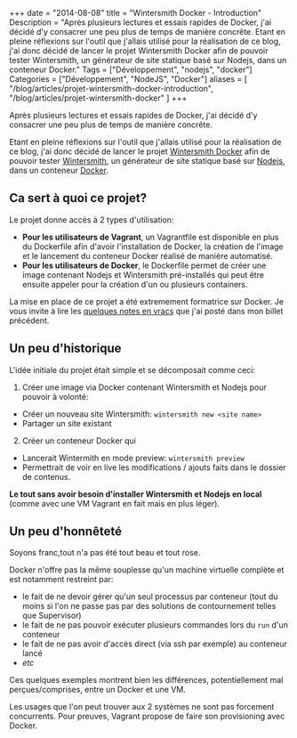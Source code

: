 +++
date = "2014-08-08"
title = "Wintersmith Docker - Introduction"
Description = "Après plusieurs lectures et essais rapides de Docker, j'ai décidé d'y consacrer une peu plus de temps de manière concrête. Etant en pleine réflexions sur l'outil que j'allais utilisé pour la réalisation de ce blog, j'ai donc décidé de lancer le projet Wintersmith Docker afin de pouvoir tester Wintersmith, un générateur de site statique basé sur Nodejs, dans un conteneur Docker."
Tags = ["Développement", "nodejs", "docker"]
Categories = ["Développement", "NodeJS", "Docker"]
aliases = [
  "/blog/articles/projet-wintersmith-docker-introduction",
  "/blog/articles/projet-wintersmith-docker"
]
+++


Après plusieurs lectures et essais rapides de Docker, j'ai décidé d'y consacrer une peu plus de temps de manière concrête.

Etant en pleine réflexions sur l'outil que j'allais utilisé pour la réalisation de ce blog, j'ai donc décidé de lancer le projet [Wintersmith Docker](https://github.com/jygastaud/wintersmith_docker) afin de pouvoir tester [Wintersmith](http://wintersmith.io), un générateur de site statique basé sur [Nodejs](http://nodejs.org), dans un conteneur [Docker](http://docker.com).

## Ca sert à quoi ce projet?

Le projet donne accès à 2 types d'utilisation:

* **Pour les utilisateurs de Vagrant**, un Vagrantfile est disponible en plus du Dockerfile afin d'avoir l'installation de Docker, la création de l'image et le lancement du conteneur Docker réalisé de manière automatisé.
* **Pour les utilisateurs de Docker**, le Dockerfile permet de créer une image contenant Nodejs et Wintersmith pré-installés qui peut être ensuite appeler pour la création d'un ou plusieurs containers.

La mise en place de ce projet a été extremement formatrice sur Docker.
Je vous invite à lire les [quelques notes en vracs](http://jygastaud.github.io/blog/articles/notes-docker/) que j'ai posté dans mon billet précédent.

## Un peu d'historique

L'idée initiale du projet était simple et se décomposait comme ceci:

1. Créer une image via Docker contenant Wintersmith et Nodejs pour pouvoir à volonté:
  * Créer un nouveau site Wintersmith: ```wintersmith new <site name>```
  * Partager un site existant

2. Créer un conteneur Docker qui
  * Lancerait Wintermith en mode preview: ```wintersmith preview```
  * Permettrait de voir en live les modifications / ajouts faits dans le dossier de contenus.

**Le tout sans avoir besoin d'installer Wintersmith et Nodejs en local** (comme avec une VM Vagrant en fait mais en plus léger).

## Un peu d'honnêteté

Soyons franc,tout n'a pas été tout beau et tout rose.

Docker n'offre pas la même souplesse qu'un machine virtuelle complète et est notamment restreint par:

* le fait de ne devoir gérer qu'un seul processus par conteneur (tout du moins si l'on ne passe pas par des solutions de contournement telles que Supervisor)
* le fait de ne pas pouvoir exécuter plusieurs commandes lors du ```run``` d'un conteneur
* le fait de ne pas avoir d'accès direct (via ssh par exemple) au conteneur lancé
* *etc*

Ces quelques exemples montrent bien les différences, potentiellement mal perçues/comprises, entre un Docker et une VM.

Les usages que l'on peut trouver aux 2
systèmes ne sont pas forcement concurrents. Pour preuves, Vagrant propose de faire son provisioning avec Docker.
